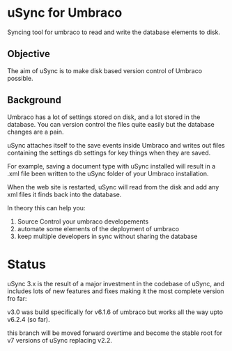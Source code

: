 uSync for Umbraco 
===================

Syncing tool for umbraco to read and write the database elements to disk.

Objective
---------
The aim of uSync is to make disk based version control of Umbraco possible. 

Background
-----------
Umbraco has a lot of settings stored on disk, and a lot stored in the database. You can version control the
files quite easily but the database changes are a pain. 

uSync attaches itself to the save events inside Umbraco and writes out files containing the settings db settings
for key things when they are saved. 

For example, saving a document type with uSync installed will result in a .xml file been written to the uSync folder
of your Umbraco installation. 

When the web site is restarted, uSync will read from the disk and add any xml files it finds back into the database.

In theory this can help you: 

1. Source Control your umbraco developements
2. automate some elements of the deployment of umbraco
3. keep multiple developers in sync without sharing the database

Status
======
uSync 3.x is the result of a major investment in the codebase of uSync, and includes lots of new features and fixes making it the most complete version fro far:

v3.0 was build specifically for v6.1.6 of umbraco but works all the way upto v6.2.4 (so far).

this branch will be moved forward overtime and become the stable root for v7 versions of uSync replacing v2.2.
   



